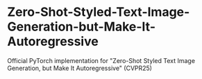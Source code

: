 # Zero-Shot-Styled-Text-Image-Generation-but-Make-It-Autoregressive
Official PyTorch implementation for "Zero-Shot Styled Text Image Generation, but Make It Autoregressive" (CVPR25)
